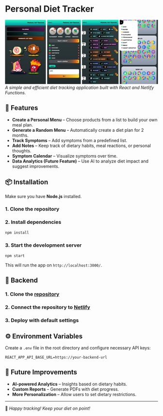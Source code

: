 # Personal Diet Tracker

![App Screenshot](/public/assets/img/readme_screenshot.jpg)  
*A simple and efficient diet tracking application built with React and Netlify Functions.*

## 🚀 Features

- **Create a Personal Menu** – Choose products from a list to build your own meal plan.
- **Generate a Random Menu** – Automatically create a diet plan for 2 months.
- **Track Symptoms** – Add symptoms from a predefined list.
- **Add Notes** – Keep track of dietary habits, meal reactions, or personal thoughts.
- **Symptom Calendar** – Visualize symptoms over time.
- **Data Analytics (Future Feature)** – Use AI to analyze diet impact and suggest improvements.

## 📦 Installation

Make sure you have **Node.js** installed.

### 1. Clone the repository

### 2. Install dependencies
```sh
npm install
```

### 3. Start the development server
```sh
npm start
```

This will run the app on `http://localhost:3000/`.

## 🚀 Backend

### 1. Clone the [repository](https://github.com/Larisa-Pomidor/netlify-backend-flashcards)

### 2. Connect the repository to [Netlify](https://www.netlify.com/)

### 3. Deploy with default settings

## ⚙️ Environment Variables

Create a `.env` file in the root directory and configure necessary API keys:
```
REACT_APP_API_BASE_URL=https://your-backend-url
```

## 🤖 Future Improvements

- **AI-powered Analytics** – Insights based on dietary habits.
- **Custom Reports** – Generate PDFs with diet progress.
- **More Personalization** – Allow users to set dietary restrictions.

---

🚀 *Happy tracking! Keep your diet on point!*
